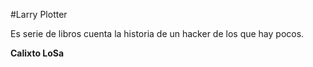 #Larry Plotter
 
Es serie de libros cuenta la historia de un hacker de los que hay pocos.

**Calixto LoSa**
